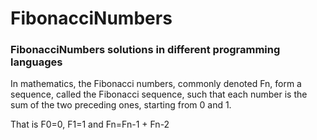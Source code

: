 # FibonacciNumbers
### FibonacciNumbers solutions in different programming languages

In mathematics, the Fibonacci numbers, commonly denoted Fn, form a sequence, called the Fibonacci sequence, such that each number is the sum of the two preceding ones, starting from 0 and 1.

That is F0=0, F1=1 and Fn=Fn-1 + Fn-2


